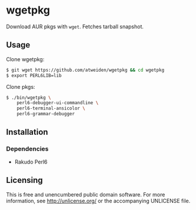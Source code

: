 # wgetpkg

Download AUR pkgs with `wget`. Fetches tarball snapshot.


## Usage

Clone wgetpkg:

```sh
$ git wget https://github.com/atweiden/wgetpkg && cd wgetpkg
$ export PERL6LIB=lib
```

Clone pkgs:

```sh
$ ./bin/wgetpkg \
    perl6-debugger-ui-commandline \
    perl6-terminal-ansicolor \
    perl6-grammar-debugger
```


## Installation

### Dependencies

- Rakudo Perl6


## Licensing

This is free and unencumbered public domain software. For more
information, see http://unlicense.org/ or the accompanying UNLICENSE file.
